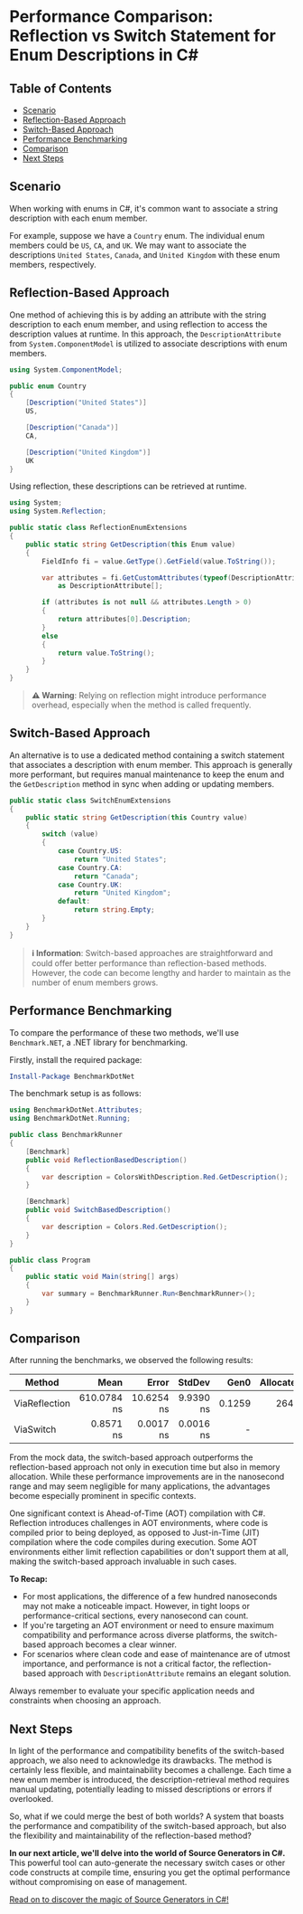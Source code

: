 # Performance Comparison: Reflection vs Switch Statement for Enum Descriptions in C#

## Table of Contents

- [Scenario](#scenario)
- [Reflection-Based Approach](#reflection-based-approach)
- [Switch-Based Approach](#switch-based-approach)
- [Performance Benchmarking](#performance-benchmarking)
- [Comparison](#comparison)
- [Next Steps](#next-steps)

## Scenario

When working with enums in C#, it's common want to associate a string description with each enum member.

For example, suppose we have a `Country` enum. The individual enum members could be `US`, `CA`, and `UK`. We may want to associate the descriptions `United States`, `Canada`, and `United Kingdom` with these enum members, respectively.

## Reflection-Based Approach

One method of achieving this is by adding an attribute with the string description to each enum member, and using reflection to access the description values at runtime. In this approach, the `DescriptionAttribute` from `System.ComponentModel` is utilized to associate descriptions with enum members. 

```csharp
using System.ComponentModel;

public enum Country
{
    [Description("United States")]
    US,

    [Description("Canada")]
    CA,

    [Description("United Kingdom")]
    UK
}
```

Using reflection, these descriptions can be retrieved at runtime.

```csharp
using System;
using System.Reflection;

public static class ReflectionEnumExtensions
{
    public static string GetDescription(this Enum value)
    {
        FieldInfo fi = value.GetType().GetField(value.ToString());

        var attributes = fi.GetCustomAttributes(typeof(DescriptionAttribute), false)
            as DescriptionAttribute[];

        if (attributes is not null && attributes.Length > 0)
        {
            return attributes[0].Description;
        }
        else
        {
            return value.ToString();
        }
    }
}
```

> **⚠ Warning**: Relying on reflection might introduce performance overhead, especially when the method is called frequently.

## Switch-Based Approach

An alternative is to use a dedicated method containing a switch statement that associates a description with enum member. This approach is generally more performant, but requires manual maintenance to keep the enum and the `GetDescription` method in sync when adding or updating members.

```csharp
public static class SwitchEnumExtensions
{
    public static string GetDescription(this Country value)
    {
        switch (value)
        {
            case Country.US:
                return "United States";
            case Country.CA:
                return "Canada";
            case Country.UK:
                return "United Kingdom";
            default:
                return string.Empty;
        }
    }
}
```

> **ℹ Information**: Switch-based approaches are straightforward and could offer better performance than reflection-based methods. However, the code can become lengthy and harder to maintain as the number of enum members grows.

## Performance Benchmarking

To compare the performance of these two methods, we'll use `Benchmark.NET`, a .NET library for benchmarking.

Firstly, install the required package:

```powershell
Install-Package BenchmarkDotNet
```

The benchmark setup is as follows:

```csharp
using BenchmarkDotNet.Attributes;
using BenchmarkDotNet.Running;

public class BenchmarkRunner
{
    [Benchmark]
    public void ReflectionBasedDescription()
    {
        var description = ColorsWithDescription.Red.GetDescription();
    }

    [Benchmark]
    public void SwitchBasedDescription()
    {
        var description = Colors.Red.GetDescription();
    }
}

public class Program
{
    public static void Main(string[] args)
    {
        var summary = BenchmarkRunner.Run<BenchmarkRunner>();
    }
}
```

## Comparison

After running the benchmarks, we observed the following results:

| Method        |        Mean |      Error |    StdDev |   Gen0 | Allocated |
| ------------- | ----------: | ---------: | --------: | -----: | --------: |
| ViaReflection | 610.0784 ns | 10.6254 ns | 9.9390 ns | 0.1259 |     264 B |
| ViaSwitch     |   0.8571 ns |  0.0017 ns | 0.0016 ns |      - |         - |

From the mock data, the switch-based approach outperforms the reflection-based approach not only in execution time but also in memory allocation. While these performance improvements are in the nanosecond range and may seem negligible for many applications, the advantages become especially prominent in specific contexts.

One significant context is Ahead-of-Time (AOT) compilation with C#. Reflection introduces challenges in AOT environments, where code is compiled prior to being deployed, as opposed to Just-in-Time (JIT) compilation where the code compiles during execution. Some AOT environments either limit reflection capabilities or don't support them at all, making the switch-based approach invaluable in such cases.

**To Recap:**

- For most applications, the difference of a few hundred nanoseconds may not make a noticeable impact. However, in tight loops or performance-critical sections, every nanosecond can count.
- If you're targeting an AOT environment or need to ensure maximum compatibility and performance across diverse platforms, the switch-based approach becomes a clear winner.
- For scenarios where clean code and ease of maintenance are of utmost importance, and performance is not a critical factor, the reflection-based approach with `DescriptionAttribute` remains an elegant solution.

Always remember to evaluate your specific application needs and constraints when choosing an approach.

## Next Steps

In light of the performance and compatibility benefits of the switch-based approach, we also need to acknowledge its drawbacks. The method is certainly less flexible, and maintainability becomes a challenge. Each time a new enum member is introduced, the description-retrieval method requires manual updating, potentially leading to missed descriptions or errors if overlooked.

So, what if we could merge the best of both worlds? A system that boasts the performance and compatibility of the switch-based approach, but also the flexibility and maintainability of the reflection-based method?

**In our next article, we'll delve into the world of Source Generators in C#.** This powerful tool can auto-generate the necessary switch cases or other code constructs at compile time, ensuring you get the optimal performance without compromising on ease of management.

[Read on to discover the magic of Source Generators in C#!](/articles/1-EnumDescription/drafts/2-Generator.md)
